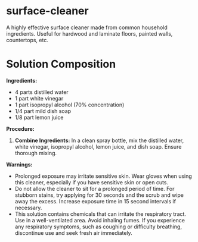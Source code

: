 # surface-cleaner
A highly effective surface cleaner made from common household ingredients. Useful for hardwood and laminate floors, painted walls, countertops, etc. 

# Solution Composition 

**Ingredients:**

* 4 parts distilled water
* 1 part white vinegar
* 1 part isopropyl alcohol (70% concentration)
* 1/4 part mild dish soap
* 1/8 part lemon juice

**Procedure:**

1. **Combine Ingredients:** In a clean spray bottle, mix the distilled water, white vinegar, isopropyl alcohol, lemon juice, and dish soap. Ensure thorough mixing.

**Warnings:**

- Prolonged exposure may irritate sensitive skin. Wear gloves when using this cleaner, especially if you have sensitive skin or open cuts.
- Do not allow the cleaner to sit for a prolonged period of time. For stubborn stains, try applying for 30 seconds and the scrub and wipe away the excess. Increase exposure time in 15 second intervals if necessary.
- This solution contains chemicals that can irritate the respiratory tract. Use in a well-ventilated area. Avoid inhaling fumes. If you experience any respiratory symptoms, such as coughing or difficulty breathing, discontinue use and seek fresh air immediately.
